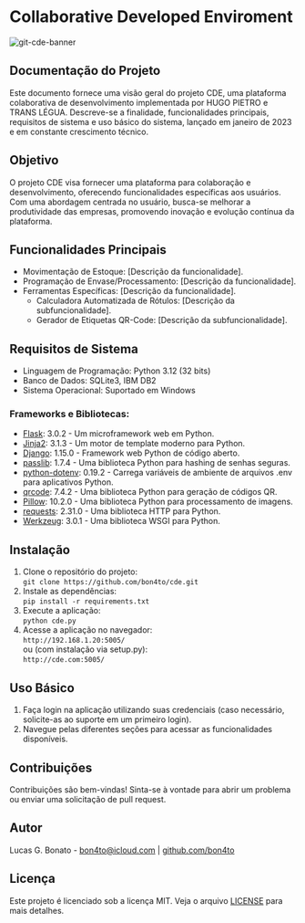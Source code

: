 <!DOCTYPE html>
<html lang="pt-BR">


<body>
    <div class="container">
        <h1>Collaborative Developed Enviroment</h1>
        <img src="https://github.com/bon4to/cde/assets/129971622/e1c1187c-e281-4f2b-8453-42cc4beb6c34" alt="git-cde-banner">
<h2>Documentação do Projeto</h2>
<p>Este documento fornece uma visão geral do projeto CDE, uma plataforma colaborativa de desenvolvimento implementada por HUGO PIETRO e TRANS LÉGUA. Descreve-se a finalidade, funcionalidades principais, requisitos de sistema e uso básico do sistema, lançado em janeiro de 2023 e em constante crescimento técnico.</p>

<h2>Objetivo</h2>
<p>O projeto CDE visa fornecer uma plataforma para colaboração e desenvolvimento, oferecendo funcionalidades específicas aos usuários. Com uma abordagem centrada no usuário, busca-se melhorar a produtividade das empresas, promovendo inovação e evolução contínua da plataforma.</p><h2>Funcionalidades Principais</h2>
        <ul>
            <li>Movimentação de Estoque: [Descrição da funcionalidade].</li>
            <li>Programação de Envase/Processamento: [Descrição da funcionalidade].</li>
            <li>Ferramentas Específicas: [Descrição da funcionalidade].
                <ul>
                    <li>Calculadora Automatizada de Rótulos: [Descrição da subfuncionalidade].</li>
                    <li>Gerador de Etiquetas QR-Code: [Descrição da subfuncionalidade].</li>
                </ul>
            </li>
        </ul>
        <h2>Requisitos de Sistema</h2>
        <ul>
            <li>Linguagem de Programação: Python 3.12 (32 bits)</li>
            <li>Banco de Dados: SQLite3, IBM DB2</li>
            <li>Sistema Operacional: Suportado em Windows</li>
        </ul>
        <h3>Frameworks e Bibliotecas:</h3>
        <ul>
            <li><a href="https://flask.palletsprojects.com/">Flask</a>: 3.0.2 - Um microframework web em Python.</li>
            <li><a href="https://jinja.palletsprojects.com/">Jinja2</a>: 3.1.3 - Um motor de template moderno para Python.</li>
            <li><a href="https://www.djangoproject.com/">Django</a>: 1.15.0 - Framework web Python de código aberto.</li>
            <li><a href="https://passlib.readthedocs.io/en/stable/">passlib</a>: 1.7.4 - Uma biblioteca Python para hashing de senhas seguras.</li>
            <li><a href="https://pypi.org/project/python-dotenv/">python-dotenv</a>: 0.19.2 - Carrega variáveis de ambiente de arquivos .env para aplicativos Python.</li>
            <li><a href="https://pypi.org/project/qrcode/">qrcode</a>: 7.4.2 - Uma biblioteca Python para geração de códigos QR.</li>
            <li><a href="https://python-pillow.readthedocs.io/">Pillow</a>: 10.2.0 - Uma biblioteca Python para processamento de imagens.</li>
            <li><a href="https://docs.python-requests.org/en/latest/">requests</a>: 2.31.0 - Uma biblioteca HTTP para Python.</li>
            <li><a href="https://werkzeug.palletsprojects.com/">Werkzeug</a>: 3.0.1 - Uma biblioteca WSGI para Python.</li>
        </ul>
        <h2>Instalação</h2>
        <ol>
            <li>Clone o repositório do projeto:<br>
                <code>git clone https://github.com/bon4to/cde.git</code></li>
            <li>Instale as dependências:<br>
                <code>pip install -r requirements.txt</code></li>
            <li>Execute a aplicação:<br>
                <code>python cde.py</code></li>
            <li>Acesse a aplicação no navegador:<br>
                <code>http://192.168.1.20:5005/</code><br>
                ou (com instalação via setup.py):<br>
                <code>http://cde.com:5005/</code></li>
        </ol>
        <h2>Uso Básico</h2>
        <ol>
            <li>Faça login na aplicação utilizando suas credenciais (caso necessário, solicite-as ao suporte em um primeiro login).</li>
            <li>Navegue pelas diferentes seções para acessar as funcionalidades disponíveis.</li>
        </ol>
        <h2>Contribuições</h2>
        <p>Contribuições são bem-vindas! Sinta-se à vontade para abrir um problema ou enviar uma solicitação de pull request.</p>
        <h2>Autor</h2>
        <p>Lucas G. Bonato - <a href="mailto:bon4to@icloud.com">bon4to@icloud.com</a> | <a href="https://github.com/bon4to">github.com/bon4to</a></p>
        <h2>Licença</h2>
        <p>Este projeto é licenciado sob a licença MIT. Veja o arquivo <a href="https://github.com/bon4to/cde/blob/main/LICENSE">LICENSE</a> para mais detalhes.</p>
    </div>
</body>

</html>
